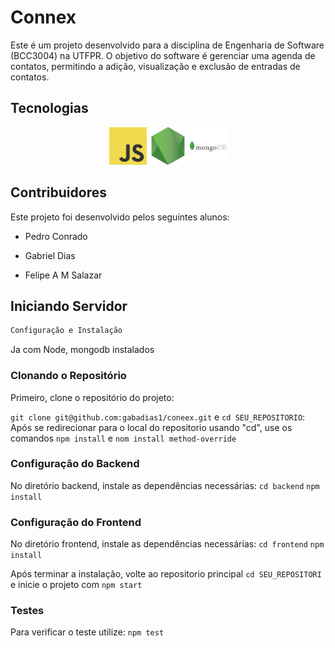 # Connex
Este é um projeto desenvolvido para a disciplina de Engenharia de Software (BCC3004) na UTFPR. O objetivo do software é gerenciar uma agenda de contatos, permitindo a adição, visualização e exclusão de entradas de contatos.
## Tecnologias 

<p align="center">
   <img src="https://raw.githubusercontent.com/github/explore/main/topics/javascript/javascript.png" alt="JavaScript" width="60" height="60"/> 
   <img src="https://raw.githubusercontent.com/github/explore/main/topics/nodejs/nodejs.png" alt="Node.js" width="60" height="60"/>
   <img src="https://raw.githubusercontent.com/github/explore/main/topics/mongodb/mongodb.png" alt="MongoDB" width="60" height="60"/> 
</p>


## Contribuidores
Este projeto foi desenvolvido pelos seguintes alunos:

- Pedro Conrado

- Gabriel Dias

- Felipe A M Salazar

## Iniciando Servidor

```bash
Configuração e Instalação
```
Ja com Node, mongodb instalados

### Clonando o Repositório
Primeiro, clone o repositório do projeto:

`git clone git@github.com:gabadias1/coneex.git` e `cd SEU_REPOSITORIO`:
Após se redirecionar para o local do repositorio usando "cd", use os comandos `npm install` e `nom install method-override`

### Configuração do Backend
No diretório backend, instale as dependências necessárias:
`cd backend`
`npm install`

### Configuração do Frontend
No diretório frontend, instale as dependências necessárias:
`cd frontend`
`npm install`

Após terminar a instalação, volte ao repositorio principal `cd SEU_REPOSITORI` e inicie o projeto com `npm start`

### Testes
Para verificar o teste utilize: `npm test`








